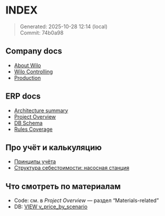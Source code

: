 # INDEX

> Generated: 2025-10-28 12:14 (local)  
> Commit: 74b0a98

## Company docs
- [About Wilo](./00_overview/company.md)
- [Wilo Controlling](./00_overview/controlling.md)
- [Production](./00_overview/production.md)

## ERP docs
- [Architecture summary](ARCHITECTURE_SUMMARY.md)
- [Project Overview](PROJECT_OVERVIEW.md)
- [DB Schema](DB_SCHEMA.md)
- [Rules Coverage](RULES_COVERAGE.md)

## Про учёт и калькуляцию
- [Принципы учёта](./20_process/ACCOUNTING_PRINCIPLES.md)
- [Структура себестоимости: насосная станция](./20_process/COST_STRUCTURE_STATION.md)

## Что смотреть по материалам
- Code: см. в *Project Overview* — раздел “Materials-related”
- DB: [VIEW v_price_by_scenario](DB_SCHEMA.md#view-v_price_by_scenario)